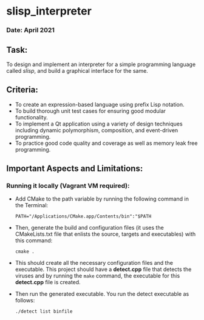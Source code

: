 # slisp_interpreter

### Date: April 2021

## Task:

To design and implement an interpreter for a simple programming language called *slisp*, and build a graphical interface for the same.

## Criteria:

* To create an expression-based language using prefix Lisp notation.
* To build thorough unit test cases for ensuring good modular functionality.
* To implement a Qt application using a variety of design techniques including dynamic polymorphism, composition, and event-driven programming.
* To practice good code quality and coverage as well as memory leak free programming.


## Important Aspects and Limitations:

### 

### 

### 

### Running it locally (Vagrant VM required):

- Add CMake to the path variable by running the following command in the Terminal:
  ```
  PATH="/Applications/CMake.app/Contents/bin":"$PATH
  ```
  
- Then, generate the build and configuration files (it uses the CMakeLists.txt file that enlists the source, targets and executables) with this command:

  ```
  cmake .
  ```
  
- This should create all the necessary configuration files and the executable. This project should have a **detect.cpp** file that detects the viruses and by running the   ```make``` command, the executable for this **detect.cpp** file is created.

- Then run the generated executable. You run the detect executable as follows:

  ```
  ./detect list binfile
  ```
 
  
  
